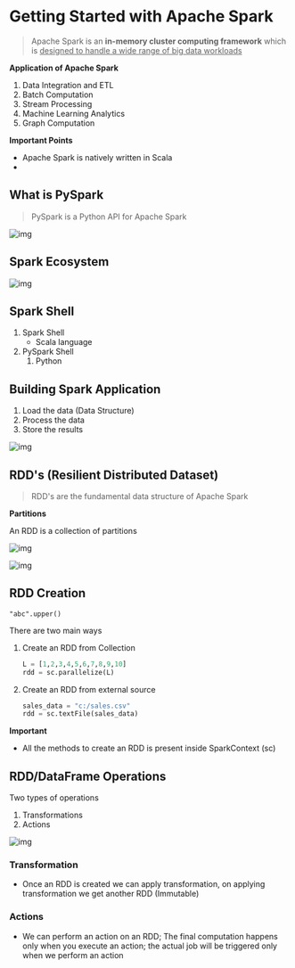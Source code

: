 # Getting Started with Apache Spark

> Apache Spark is an **in-memory cluster computing framework** which is <u>designed to handle a wide range of big data workloads</u>

**Application of Apache Spark**

1. Data Integration and ETL
2. Batch Computation
3. Stream Processing
4. Machine Learning Analytics
5. Graph Computation

**Important Points**

* Apache Spark is natively written in Scala
* 

## What is PySpark

> PySpark is a Python API for Apache Spark

![img](https://lh7-rt.googleusercontent.com/docsz/AD_4nXcXUIm-aO2OPY9613Ze2ER6QhUr8A7gKfzKN0DaVnDHdd1HYCRk7eCEJHo13z2Fepn95CDwBgL4sOX60pGz1sZQ0tIm-nlMySCX69DWr1K-zF3xwIPBB-pDnzdHc88rYf-gfmnwk91OGdAqxZIJnt5pp1Tr?key=_he-T4Jq934AhrSZa-Be-g)



## Spark Ecosystem

![img](https://lh7-rt.googleusercontent.com/docsz/AD_4nXey4Ke38OFBZlyXSqnUR-8b9ce0fVaV8O2JKFBmGc8J-59KMCqYY2Pao1bBMuoxgZG8sYBB9H1LHYz8mWB6xb3thUdkdWu19AgHHm3F1_3AA7js3cDZvEz6AN0XoRUlChXA_R9prwrEzF3ArlYya0WMZbTO?key=_he-T4Jq934AhrSZa-Be-g)



## Spark Shell

1. Spark Shell
   * Scala language
2. PySpark Shell
   1. Python

## Building Spark Application

1. Load the data (Data Structure)
2. Process the data
3. Store the results

![img](https://lh7-rt.googleusercontent.com/docsz/AD_4nXc8HCLr83oBfverZtuMJNW5qQZHYuWSSXxzW8gi06fqzitfrz9Px0kqYzgvCGhz6wDcGxZkAA-X76jlkmrta0T2meYZLH3826J5ECJq5mkT4y22Ym3NFmVdMeV9MzbRZ8vNb-hL9q-KkFHyvgVzEC58ppU?key=_he-T4Jq934AhrSZa-Be-g)



## RDD's (Resilient Distributed Dataset)

> RDD's are the fundamental data structure of Apache Spark

**Partitions**

An RDD is a collection of partitions

![img](https://lh7-rt.googleusercontent.com/docsz/AD_4nXeXtT9sVBb_wYTri_J-VkxN3HoBf5t-GW5roDuoG7cpPfT1xjPiKxF00fVY1uss6cd3ZX0IFn8XV5XaoewsXMIV6xF4xNEcDs8AcTUL-KutfRRUOD9qLSIF504HCE4n2tirBh4aj9A7TED2JpdFMCOP2d_w?key=Dxp7lTxgvspH2ig-I7LuEw)



![img](https://lh7-rt.googleusercontent.com/docsz/AD_4nXe6fjY9Tr9JldJoKQLM8_9PQd1z65zWIr0p7MLoRIkCs4WJD5HIKqXD_2bsRwuniPCRSn5FQqiNFXmktTYlRAA4qiQHdDmzoTm5-xzfZIqhN1Gj0jgVhOIKa6XajtzbqdNxx23zbMS2M4MMNgXRuyysSZQj?key=Dxp7lTxgvspH2ig-I7LuEw)



## RDD Creation

```
"abc".upper()
```

There are two main ways

1. Create an RDD from Collection

   ```python
   L = [1,2,3,4,5,6,7,8,9,10]
   rdd = sc.parallelize(L)
   ```

2. Create an RDD from external source

   ```python
   sales_data = "c:/sales.csv"
   rdd = sc.textFile(sales_data)
   ```

   

**Important**

* All the methods to create an RDD is present inside SparkContext (sc)



## RDD/DataFrame Operations

Two types of operations

1. Transformations
2. Actions

![img](https://lh7-rt.googleusercontent.com/docsz/AD_4nXf1vs1hhhgmbhcl3p4HNdKCwX-z6tzO4RZiqklrAseSKGSnUi7sef8XxfXfCiI5yL9vfNbSPPl6ae0YcfZvU3tVipjYqePqPWYChjSAduXle7HwHM_vbwRe6RH2tZ44YrvEaLjJxPNYpprfN1SV_roEgkTT?key=Dxp7lTxgvspH2ig-I7LuEw)



### Transformation

* Once an RDD is created we can apply transformation, on applying transformation we get another RDD (Immutable)

### Actions

* We can perform an action on an RDD; The final computation happens  only when you execute an action; the actual job will be triggered only when we perform an action
